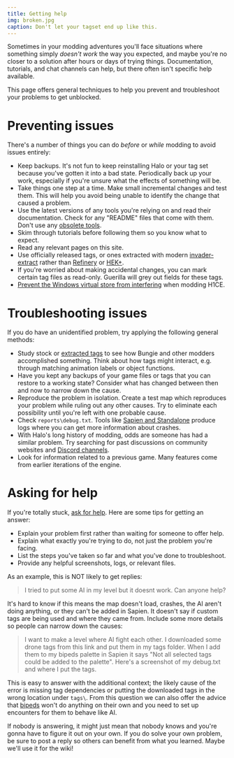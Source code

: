 ```yaml
---
title: Getting help
img: broken.jpg
caption: Don't let your tagset end up like this.
---
```

Sometimes in your modding adventures you'll face situations where something simply _doesn't work_ the way you expected, and maybe you're no closer to a solution after hours or days of trying things. Documentation, tutorials, and chat channels can help, but there often isn't specific help available.

This page offers general techniques to help you prevent and troubleshoot your problems to get unblocked.

# Preventing issues
There's a number of things you can do _before_ or _while_ modding to avoid issues entirely:

* Keep backups. It's not fun to keep reinstalling Halo or your tag set because you've gotten it into a bad state. Periodically back up your work, especially if you're unsure what the effects of something will be.
* Take things one step at a time. Make small incremental changes and test them. This will help you avoid being unable to identify the change that caused a problem.
* Use the latest versions of any tools you're relying on and read their documentation. Check for any "README" files that come with them. Don't use any [obsolete tools](~obsolete).
* Skim through tutorials before following them so you know what to expect.
* Read any relevant pages on this site.
* Use officially released tags, or ones extracted with modern [invader-extract](~) rather than [Refinery](~) or [HEK+](~obsolete#hek).
* If you're worried about making accidental changes, you can mark certain tag files as read-only. Guerilla will grey out fields for these tags.
* [Prevent the Windows virtual store from interfering](~custom-edition#installation) when modding H1CE.

# Troubleshooting issues
If you do have an unidentified problem, try applying the following general methods:

* Study stock or [extracted tags](~invader-extract) to see how Bungie and other modders accomplished something. Think about how tags might interact, e.g. through matching animation labels or object functions.
* Have you kept any backups of your game files or tags that you can restore to a working state? Consider what has changed between then and now to narrow down the cause.
* Reproduce the problem in isolation. Create a test map which reproduces your problem while ruling out any other causes. Try to eliminate each possibility until you're left with one probable cause.
* Check `reports\debug.txt`. Tools like [Sapien and Standalone](~mod-tools#tools-overview) produce logs where you can get more information about crashes.
* With Halo's long history of modding, odds are someone has had a similar problem. Try searching for past discussions on community websites and [Discord channels][discord].
* Look for information related to a previous game. Many features come from earlier iterations of the engine.

# Asking for help
If you're totally stuck, [ask for help][discord]. Here are some tips for getting an answer:

* Explain your problem first rather than waiting for someone to offer help.
* Explain what exactly you're trying to do, not just the problem you're facing.
* List the steps you've taken so far and what you've done to troubleshoot.
* Provide any helpful screenshots, logs, or relevant files.

As an example, this is NOT likely to get replies:

> I tried to put some AI in my level but it doesnt work. Can anyone help?

It's hard to know if this means the map doesn't load, crashes, the AI aren't doing anything, or they can't be added in Sapien. It doesn't say if custom tags are being used and where they came from. Include some more details so people can narrow down the causes:

> I want to make a level where AI fight each other. I downloaded some drone tags from this link and put them in my tags folder. When I add them to my bipeds palette in Sapien it says "Not all selected tags could be added to the palette". Here's a screenshot of my debug.txt and where I put the tags.

This is easy to answer with the additional context; the likely cause of the error is missing tag dependencies or putting the downloaded tags in the wrong location under `tags\`. From this question we can also offer the advice that [bipeds](~h1/tags/object/unit/biped) won't do anything on their own and you need to set up encounters for them to behave like AI.

If nobody is answering, it might just mean that nobody knows and you're gonna have to figure it out on your own. If you do solve your own problem, be sure to post a reply so others can benefit from what you learned. Maybe we'll use it for the wiki!

[discord]: https://discord.reclaimers.net/